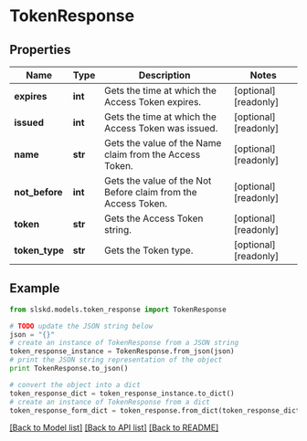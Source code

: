 # TokenResponse


## Properties
Name | Type | Description | Notes
------------ | ------------- | ------------- | -------------
**expires** | **int** | Gets the time at which the Access Token expires. | [optional] [readonly]
**issued** | **int** | Gets the time at which the Access Token was issued. | [optional] [readonly]
**name** | **str** | Gets the value of the Name claim from the Access Token. | [optional] [readonly]
**not_before** | **int** | Gets the value of the Not Before claim from the Access Token. | [optional] [readonly]
**token** | **str** | Gets the Access Token string. | [optional] [readonly]
**token_type** | **str** | Gets the Token type. | [optional] [readonly]

## Example

```python
from slskd.models.token_response import TokenResponse

# TODO update the JSON string below
json = "{}"
# create an instance of TokenResponse from a JSON string
token_response_instance = TokenResponse.from_json(json)
# print the JSON string representation of the object
print TokenResponse.to_json()

# convert the object into a dict
token_response_dict = token_response_instance.to_dict()
# create an instance of TokenResponse from a dict
token_response_form_dict = token_response.from_dict(token_response_dict)
```
[[Back to Model list]](../README.md#documentation-for-models) [[Back to API list]](../README.md#documentation-for-api-endpoints) [[Back to README]](../README.md)
